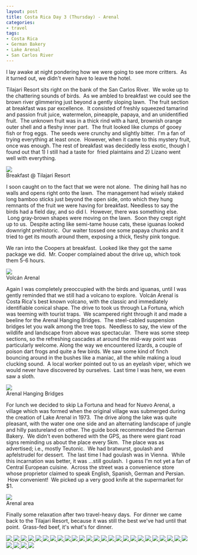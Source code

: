 ```yaml
---
layout: post
title: Costa Rica Day 3 (Thursday) - Arenal
categories:
- travel
tags:
- Costa Rica
- German Bakery
- Lake Arenal
- San Carlos River
---
```

I lay awake at night pondering how we were going to see more critters.  As it turned out, we didn't even have to leave the hotel.

Tilajari Resort sits right on the bank of the San Carlos River.  We woke up to the chattering sounds of birds.  As we ambled to breakfast we could see the brown river glimmering just beyond a gently sloping lawn.  The fruit section at breakfast was par excellence.  It consisted of freshly squeezed tamarind and passion fruit juice, watermelon, pineapple, papaya, and an unidentified fruit.  The unknown fruit was in a thick rind with a hard, brownish orange outer shell and a fleshy inner part.  The fruit looked like clumps of gooey fish or frog eggs.  The seeds were crunchy and slightly bitter.  I'm a fan of trying everything at least once.  However, when it came to this mystery fruit, once was enough. The rest of breakfast was decidedly less exotic, though I found out that 1) I still had a taste for  fried plaintains and 2) Lizano went well with everything.

<img src="http://yentran.isamonkey.org/gallery/costa-rica-3/dsc_0560.jpg" />
<figcaption>Breakfast @ Tilajari Resort</figcaption>

I soon caught on to the fact that we were not alone.  The dining hall has no walls and opens right onto the lawn.  The management had wisely staked long bamboo sticks just beyond the open side, onto which they hung remnants of the fruit we were having for breakfast. Needless to say the birds had a field day, and so did I.  However, there was something else.  Long gray-brown shapes were moving on the lawn.  Soon they crept right up to us.  Despite acting like semi-tame house cats, these iguanas looked downright prehistoric.  Our waiter tossed one some papaya chunks and it tried to get its mouth around them, exposing a thick, fleshy pink tongue.

We ran into the Coopers at breakfast.  Looked like they got the same package we did.  Mr. Cooper complained about the drive up, which took them 5-6 hours.

<img src="http://yentran.isamonkey.org/gallery/costa-rica-3/dsc_0598.jpg" />
<figcaption>Volcán Arenal</figcaption>

Again I was completely preoccupied with the birds and iguanas, until I was gently reminded that we still had a volcano to explore.  Volcán Arenal is Costa Rica's best known volcano, with the classic and immediately identifiable conical shape. The drive to took us through La Fortuna, which was teeming with tourist traps.  We scampered right through it and made a beeline for the Arenal Hanging Bridges.  The steel-cabled suspension bridges let you walk among the tree tops.  Needless to say, the view of the wildlife and landscape from above was spectacular.  There was some steep sections, so the refreshing cascades at around the mid-way point was particularly welcome. Along the way we encountered lizards, a couple of poison dart frogs and quite a few birds. We saw some kind of finch bouncing around in the bushes like a maniac, all the while making a loud clucking sound.  A local worker pointed out to us an eyelash viper, which we would never have discovered by ourselves.  Last time I was here, we even saw a sloth.

<img src="http://yentran.isamonkey.org/gallery/costa-rica-3/dsc_0638.jpg" />
<figcaption>Arenal Hanging Bridges</figcaption>

For lunch we decided to skip La Fortuna and head for Nuevo Arenal, a village which was formed when the original village was submerged during the creation of Lake Arenal in 1973.  The drive along the lake was quite pleasant, with the water one one side and an alternating landscape of jungle and hilly pastureland on other. The guide book recommended the German Bakery.  We didn't even bothered with the GPS, as there were giant road signs reminding us about the place every 5km.  The place was as advertised; i.e., mostly Teutonic.  We had bratwurst, goulash and apfelstrudel for dessert.  The last time I had goulash was in Vienna.  While this incarnation was better, it was ...still goulash.  I guess I'm not yet a fan of Central European cuisine.  Across the street was a convenience store whose proprietor claimed to speak English, Spanish, German and Persian.  How convenient!  We picked up a very good knife at the supermarket for $1.

<img src="http://yentran.isamonkey.org/gallery/costa-rica-3/costa-rica-3-map.jpg" />
<figcaption>Arenal area</figcaption>

Finally some relaxation after two travel-heavy days.  For dinner we came back to the Tilajari Resort, because it was still the best we've had until that point.  Grass-fed beef, it's what's for dinner.

<!-- Darkbox -->
<div class="darkbox">
<a href="http://yentran.isamonkey.org/gallery/costa-rica-3/dsc_0427.jpg" data-darkbox="costa-rica-3">
  <img src="http://yentran.isamonkey.org/gallery/costa-rica-3/thumbs/dsc_0427.jpg" />
</a>
<a href="http://yentran.isamonkey.org/gallery/costa-rica-3/dsc_0462.jpg" data-darkbox="costa-rica-3">
  <img src="http://yentran.isamonkey.org/gallery/costa-rica-3/thumbs/dsc_0462.jpg" />
</a>
<a href="http://yentran.isamonkey.org/gallery/costa-rica-3/dsc_0472.jpg" data-darkbox="costa-rica-3">
  <img src="http://yentran.isamonkey.org/gallery/costa-rica-3/thumbs/dsc_0472.jpg" />
</a>
<a href="http://yentran.isamonkey.org/gallery/costa-rica-3/dsc_0502.jpg" data-darkbox="costa-rica-3">
  <img src="http://yentran.isamonkey.org/gallery/costa-rica-3/thumbs/dsc_0502.jpg" />
</a>
<a href="http://yentran.isamonkey.org/gallery/costa-rica-3/dsc_0511.jpg" data-darkbox="costa-rica-3">
  <img src="http://yentran.isamonkey.org/gallery/costa-rica-3/thumbs/dsc_0511.jpg" />
</a>
<a href="http://yentran.isamonkey.org/gallery/costa-rica-3/dsc_0519.jpg" data-darkbox="costa-rica-3">
  <img src="http://yentran.isamonkey.org/gallery/costa-rica-3/thumbs/dsc_0519.jpg" />
</a>
<a href="http://yentran.isamonkey.org/gallery/costa-rica-3/dsc_0547.jpg" data-darkbox="costa-rica-3">
  <img src="http://yentran.isamonkey.org/gallery/costa-rica-3/thumbs/dsc_0547.jpg" />
</a>
<a href="http://yentran.isamonkey.org/gallery/costa-rica-3/dsc_0549.jpg" data-darkbox="costa-rica-3">
  <img src="http://yentran.isamonkey.org/gallery/costa-rica-3/thumbs/dsc_0549.jpg" />
</a>
<a href="http://yentran.isamonkey.org/gallery/costa-rica-3/dsc_0555.jpg" data-darkbox="costa-rica-3">
  <img src="http://yentran.isamonkey.org/gallery/costa-rica-3/thumbs/dsc_0555.jpg" />
</a>
<a href="http://yentran.isamonkey.org/gallery/costa-rica-3/dsc_0560.jpg" data-darkbox="costa-rica-3">
  <img src="http://yentran.isamonkey.org/gallery/costa-rica-3/thumbs/dsc_0560.jpg" />
</a>
<a href="http://yentran.isamonkey.org/gallery/costa-rica-3/dsc_0572.jpg" data-darkbox="costa-rica-3">
  <img src="http://yentran.isamonkey.org/gallery/costa-rica-3/thumbs/dsc_0572.jpg" />
</a>
<a href="http://yentran.isamonkey.org/gallery/costa-rica-3/dsc_0576.jpg" data-darkbox="costa-rica-3">
  <img src="http://yentran.isamonkey.org/gallery/costa-rica-3/thumbs/dsc_0576.jpg" />
</a>
<a href="http://yentran.isamonkey.org/gallery/costa-rica-3/dsc_0587.jpg" data-darkbox="costa-rica-3">
  <img src="http://yentran.isamonkey.org/gallery/costa-rica-3/thumbs/dsc_0587.jpg" />
</a>
<a href="http://yentran.isamonkey.org/gallery/costa-rica-3/dsc_0598.jpg" data-darkbox="costa-rica-3">
  <img src="http://yentran.isamonkey.org/gallery/costa-rica-3/thumbs/dsc_0598.jpg" />
</a>
<a href="http://yentran.isamonkey.org/gallery/costa-rica-3/dsc_0638.jpg" data-darkbox="costa-rica-3">
  <img src="http://yentran.isamonkey.org/gallery/costa-rica-3/thumbs/dsc_0638.jpg" />
</a>
<a href="http://yentran.isamonkey.org/gallery/costa-rica-3/dsc_0639.jpg" data-darkbox="costa-rica-3">
  <img src="http://yentran.isamonkey.org/gallery/costa-rica-3/thumbs/dsc_0639.jpg" />
</a>
<a href="http://yentran.isamonkey.org/gallery/costa-rica-3/dsc_0642.jpg" data-darkbox="costa-rica-3">
  <img src="http://yentran.isamonkey.org/gallery/costa-rica-3/thumbs/dsc_0642.jpg" />
</a>
<a href="http://yentran.isamonkey.org/gallery/costa-rica-3/dsc_0644.jpg" data-darkbox="costa-rica-3">
  <img src="http://yentran.isamonkey.org/gallery/costa-rica-3/thumbs/dsc_0644.jpg" />
</a>
<a href="http://yentran.isamonkey.org/gallery/costa-rica-3/dsc_0664.jpg" data-darkbox="costa-rica-3">
  <img src="http://yentran.isamonkey.org/gallery/costa-rica-3/thumbs/dsc_0664.jpg" />
</a>
<a href="http://yentran.isamonkey.org/gallery/costa-rica-3/dsc_0671.jpg" data-darkbox="costa-rica-3">
  <img src="http://yentran.isamonkey.org/gallery/costa-rica-3/thumbs/dsc_0671.jpg" />
</a>
<a href="http://yentran.isamonkey.org/gallery/costa-rica-3/dsc_0676.jpg" data-darkbox="costa-rica-3">
  <img src="http://yentran.isamonkey.org/gallery/costa-rica-3/thumbs/dsc_0676.jpg" />
</a>
<a href="http://yentran.isamonkey.org/gallery/costa-rica-3/dsc_0688.jpg" data-darkbox="costa-rica-3">
  <img src="http://yentran.isamonkey.org/gallery/costa-rica-3/thumbs/dsc_0688.jpg" />
</a>
<a href="http://yentran.isamonkey.org/gallery/costa-rica-3/dsc_0692.jpg" data-darkbox="costa-rica-3">
  <img src="http://yentran.isamonkey.org/gallery/costa-rica-3/thumbs/dsc_0692.jpg" />
</a>
<a href="http://yentran.isamonkey.org/gallery/costa-rica-3/dsc_0696.jpg" data-darkbox="costa-rica-3">
  <img src="http://yentran.isamonkey.org/gallery/costa-rica-3/thumbs/dsc_0696.jpg" />
</a>
<a href="http://yentran.isamonkey.org/gallery/costa-rica-3/dsc_0703.jpg" data-darkbox="costa-rica-3">
  <img src="http://yentran.isamonkey.org/gallery/costa-rica-3/thumbs/dsc_0703.jpg" />
</a>
<a href="http://yentran.isamonkey.org/gallery/costa-rica-3/dsc_0730.jpg" data-darkbox="costa-rica-3">
  <img src="http://yentran.isamonkey.org/gallery/costa-rica-3/thumbs/dsc_0730.jpg" />
</a>
<a href="http://yentran.isamonkey.org/gallery/costa-rica-3/dsc_0734.jpg" data-darkbox="costa-rica-3">
  <img src="http://yentran.isamonkey.org/gallery/costa-rica-3/thumbs/dsc_0734.jpg" />
</a>
<a href="http://yentran.isamonkey.org/gallery/costa-rica-3/dsc_0741.jpg" data-darkbox="costa-rica-3">
  <img src="http://yentran.isamonkey.org/gallery/costa-rica-3/thumbs/dsc_0741.jpg" />
</a>
<a href="http://yentran.isamonkey.org/gallery/costa-rica-3/dsc_0767.jpg" data-darkbox="costa-rica-3">
  <img src="http://yentran.isamonkey.org/gallery/costa-rica-3/thumbs/dsc_0767.jpg" />
</a>

</div>
<!-- End darkbox -->